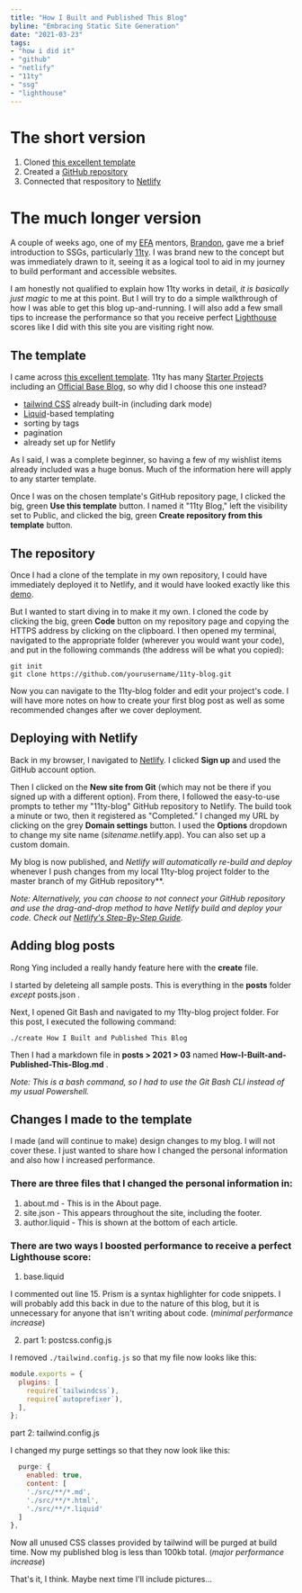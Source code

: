 ```yaml
---
title: "How I Built and Published This Blog"
byline: "Embracing Static Site Generation"
date: "2021-03-23"
tags:
- "how i did it"
- "github"
- "netlify"
- "11ty"
- "ssg"
- "lighthouse"
---
```

# The short version
1. Cloned [this excellent template](https://github.com/kohrongying/11ty-blog-starter)
2. Created a [GitHub repository](https://github.com/gubcodes/11ty-blog)
3. Connected that respository to [Netlify](https://www.netlify.com/)

# The much longer version
A couple of weeks ago, one of my [EFA](https://elevenfifty.org/) mentors, [Brandon](https://bsteph.com/), gave me a brief introduction to SSGs, particularly [11ty](https://11ty.dev). I was brand new to the concept but was immediately drawn to it, seeing it as a logical tool to aid in my journey to build performant and accessible websites. 


I am honestly not qualified to explain how 11ty works in detail, *it is basically just magic* to me at this point. But I will try to do a simple walkthrough of how I was able to get this blog up-and-running. I will also add a few small tips to increase the performance so that you receive perfect [Lighthouse](https://developers.google.com/web/tools/lighthouse) scores like I did with this site you are visiting right now.

## The template
I came across [this excellent template](https://github.com/kohrongying/11ty-blog-starter). 11ty has many [Starter Projects](https://www.11ty.dev/docs/starter/) including an [Official Base Blog](https://github.com/11ty/eleventy-base-blog), so why did I choose this one instead?
- [tailwind CSS](https://tailwindcss.com/) already built-in (including dark mode)
- [Liquid](https://shopify.github.io/liquid/basics/introduction/)-based templating
- sorting by tags
- pagination
- already set up for Netlify

As I said, I was a complete beginner, so having a few of my wishlist items already included was a huge bonus. Much of the information here will apply to any starter template.

Once I was on the chosen template's GitHub repository page, I clicked the big, green **Use this template** button. I named it "11ty Blog," left the visibility set to Public, and clicked the big, green **Create repository from this template** button.

## The repository
Once I had a clone of the template in my own repository, I could have immediately deployed it to Netlify, and it would have looked exactly like this [demo](https://eleventy.rongying.co/).

But I wanted to start diving in to make it my own. I cloned the code by clicking the big, green **Code** button on my repository page and copying the HTTPS address by clicking on the clipboard. I then opened my terminal, navigated to the appropriate folder (wherever you would want your code), and put in the following commands (the address will be what you copied):

```
git init
git clone https://github.com/yourusername/11ty-blog.git
```

Now you can navigate to the 11ty-blog folder and edit your project's code. I will have more notes on how to create your first blog post as well as some recommended changes after we cover deployment.

## Deploying with Netlify
Back in my browser, I navigated to [Netlify](https://www.netlify.com/). I clicked **Sign up** and used the GitHub account option.

Then I clicked on the **New site from Git** (which may not be there if you signed up with a different option). From there, I followed the easy-to-use prompts to tether my "11ty-blog" GitHub repository to Netlify. The build took a minute or two, then it registered as "Completed." I changed my URL by clicking on the grey **Domain settings** button. I used the **Options** dropdown to change my site name (*sitename*.netlify.app). You can also set up a custom domain.

My blog is now published, and *Netlify will automatically re-build and deploy* whenever I push changes from my local 11ty-blog project folder to the master branch of my GitHub repository**.

*Note: Alternatively, you can choose to not connect your GitHub repository and use the drag-and-drop method to have Netlify build and deploy your code. Check out [Netlify's Step-By-Step Guide](https://www.netlify.com/blog/2016/09/29/a-step-by-step-guide-deploying-on-netlify/).*

## Adding blog posts

Rong Ying included a really handy feature here with the **create** file.

I started by deleteing all sample posts. This is everything in the **posts** folder *except* posts.json .

Next, I opened Git Bash and navigated to my 11ty-blog project folder. For this post, I executed the following command:

```
./create How I Built and Published This Blog
```
Then I had a markdown file in **posts > 2021 > 03** named **How-I-Built-and-Published-This-Blog[]().md** .

*Note: This is a bash command, so I had to use the Git Bash CLI instead of my usual Powershell.*

## Changes I made to the template
I made (and will continue to make) design changes to my blog. I will not cover these. I just wanted to share how I changed the personal information and also how I increased performance.

### There are three files that I changed the personal information in:
1. about.[]()md - This is in the About page.
2. site.json - This appears throughout the site, including the footer.
3. author.liquid - This is shown at the bottom of each article.

### There are two ways I boosted performance to receive a perfect Lighthouse score:
1. base.liquid

I commented out line 15. Prism is a syntax highlighter for code snippets. I will probably add this back in due to the nature of this blog, but it is unnecessary for anyone that isn't writing about code. 
(*minimal performance increase*)

2. part 1: postcss.config.js

I removed `./tailwind.config.js` so that my file now looks like this:
```javascript
module.exports = {
  plugins: [
    require(`tailwindcss`),
    require(`autoprefixer`),
  ],
};
```

part 2: tailwind.config.js

I changed my purge settings so that they now look like this:
```javascript
  purge: {
    enabled: true,
    content: [
    './src/**/*.md',
    './src/**/*.html',
    './src/**/*.liquid'
  ]
},
```
Now all unused CSS classes provided by tailwind will be purged at build time. Now my published blog is less than 100kb total.
(*major performance increase*)

That's it, I think. Maybe next time I'll include pictures...

<!-- excerpt -->